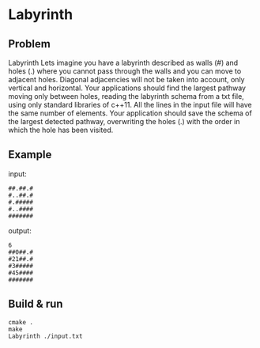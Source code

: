 # Labyrinth

## Problem
Labyrinth
Lets imagine you have a labyrinth described as walls (#) and holes (.) where you cannot
pass through the walls and you can move to adjacent holes. Diagonal adjacencies will
not be taken into account, only vertical and horizontal.
Your applications should find the largest pathway moving only between holes, reading
the labyrinth schema from a txt file, using only standard libraries of c++11. All the lines in
the input file will have the same number of elements. Your application should save the
schema of the largest detected pathway, overwriting the holes (.) with the order in which
the hole has been visited.

## Example

input:
```
##.##.#
#..##.#
#.#####
#..####
#######
```

output:
```
6
##0##.#
#21##.#
#3#####
#45####
#######
```

## Build & run
```
cmake .
make
Labyrinth ./input.txt
```